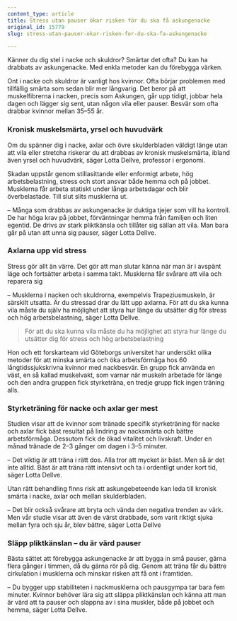 ```yaml
---
content_type: article
title: Stress utan pauser ökar risken för du ska få askungenacke
original_id: 15779
slug: stress-utan-pauser-okar-risken-for-du-ska-fa-askungenacke

---
```


Känner du dig stel i nacke och skuldror? Smärtar det ofta? Du kan ha drabbats av askungenacke. Med enkla metoder kan du förebygga värken.

Ont i nacke och skuldror är vanligt hos kvinnor. Ofta börjar problemen med tillfällig smärta som sedan blir mer långvarig. Det beror på att muskelfibrerna i nacken, precis som Askungen, går upp tidigt, jobbar hela dagen och lägger sig sent, utan någon vila eller pauser. Besvär som ofta drabbar kvinnor mellan 35–55 år.

### Kronisk muskelsmärta, yrsel och huvudvärk

Om du spänner dig i nacke, axlar och övre skulderbladen väldigt länge utan att vila eller stretcha riskerar du att drabbas av kronisk muskelsmärta, ibland även yrsel och huvudvärk, säger Lotta Dellve, professor i ergonomi.

Skadan uppstår genom stillasittande eller enformigt arbete, hög arbetsbelastning, stress och stort ansvar både hemma och på jobbet. Musklerna får arbeta statiskt under långa arbetsdagar och blir överbelastade. Till slut slits musklerna ut.

– Många som drabbas av askungenacke är duktiga tjejer som vill ha kontroll. De har höga krav på jobbet, förväntningar hemma från familjen och liten egentid. De drivs av stark pliktkänsla och tillåter sig sällan att vila. Man bara går på utan att unna sig pauser, säger Lotta Dellve.

### Axlarna upp vid stress

Stress gör allt än värre. Det gör att man slutar känna när man är i avspänt läge och fortsätter arbeta i samma takt. Musklerna får svårare att vila och reparera sig

– Musklerna i nacken och skuldrorna, exempelvis Trapeziusmuskeln, är särskilt utsatta. Är du stressad drar du lätt upp axlarna. För att du ska kunna vila måste du själv ha möjlighet att styra hur länge du utsätter dig för stress och hög arbetsbelastning, säger Lotta Dellve.

> För att du ska kunna vila måste du ha möjlighet att styra hur länge du utsätter dig för stress och hög arbetsbelastning

Hon och ett forskarteam vid Göteborgs universitet har undersökt olika metoder för att minska smärta och öka arbetsförmåga hos 60 långtidssjukskrivna kvinnor med nackbesvär. En grupp fick använda en väst, en så kallad muskelvakt, som varnar när muskeln arbetade för länge och den andra gruppen fick styrketräna, en tredje grupp fick ingen träning alls.

### Styrketräning för nacke och axlar ger mest

Studien visar att de kvinnor som tränade specifik styrketräning för nacke och axlar fick bäst resultat på lindring av nacksmärta och bättre arbetsförmåga. Dessutom fick de ökad vitalitet och livskraft. Under en månad tränade de 2–3 gånger om dagen i 3–5 minuter.

– Det viktig är att träna i rätt dos. Alla tror att mycket är bäst. Men så är det inte alltid. Bäst är att träna rätt intensivt och ta i ordentligt under kort tid, säger Lotta Dellve.

Utan rätt behandling finns risk att askungebeteende kan leda till kronisk smärta i nacke, axlar och mellan skulderbladen.

– Det blir också svårare att bryta och vända den negativa trenden av värk. Men vår studie visar att även de värst drabbade, som varit riktigt sjuka mellan fyra och sju år, blev bättre, säger Lotta Dellve

### Släpp pliktkänslan – du är värd pauser

Bästa sättet att förebygga askungenacke är att bygga in små pauser, gärna flera gånger i timmen, då du gärna rör på dig. Genom att träna får du bättre cirkulation i musklerna och minskar risken att få ont i framtiden.

– Du bygger upp stabiliteten i nackmusklerna och pausgympa tar bara fem minuter. Kvinnor behöver lära sig att släppa pliktkänslan och känna att man är värd att ta pauser och slappna av i sina muskler, både på jobbet och hemma, säger Lotta Dellve.

